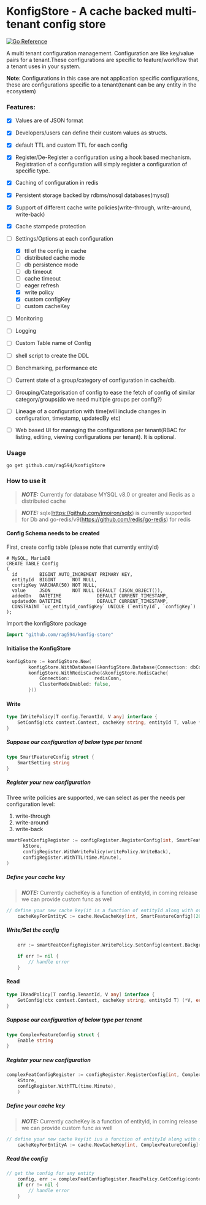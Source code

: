 # KonfigStore - A cache backed multi-tenant config store

[![Go Reference](https://pkg.go.dev/badge/github.com/rag594/konfig-store.svg)](https://pkg.go.dev/github.com/rag594/konfig-store)

A multi tenant configuration management. Configuration are like key/value pairs for a tenant.These configurations are specific to feature/workflow that a tenant uses in your system.

**Note**: Configurations in this case are not application specific configurations, these are configurations specific to a tenant(tenant can be any entity in the ecosystem)

### Features:
- [x] Values are of JSON format
- [x] Developers/users can define their custom values as structs.
- [x] default TTL and custom TTL for each config
- [x] Register/De-Register a configuration using a hook based mechanism. Registration of a configuration will simply register a configuration of specific type. 
- [x] Caching of configuration in redis
- [x] Persistent storage backed by rdbms/nosql databases(mysql)
- [x] Support of different cache write policies(write-through, write-around, write-back)
- [x] Cache stampede protection
- [ ] Settings/Options at each configuration
  - [x] ttl of the config in cache
  - [ ] distributed cache mode
  - [ ] db persistence mode
  - [ ] db timeout
  - [ ] cache timeout
  - [ ] eager refresh
  - [x] write policy
  - [x] custom configKey
  - [ ] custom cacheKey
- [ ] Monitoring
- [ ] Logging
- [ ] Custom Table name of Config
- [ ] shell script to create the DDL
- [ ] Benchmarking, performance etc
- [ ] Current state of a group/category of configuration in cache/db.
- [ ] Grouping/Categorisation of config to ease the fetch of config of similar category/groups(do we need multiple groups per config?)
- [ ] Lineage of a configuration with time(will include changes in configuration, timestamp, updatedBy etc)
- [ ] Web based UI for managing the configurations per tenant(RBAC for listing, editing, viewing configurations per tenant). It is optional.


### Usage

```shell
go get github.com/rag594/konfigStore
```


### How to use it

> **_NOTE:_**  Currently for database MYSQL v8.0 or greater and Redis as a distributed cache

> **_NOTE:_**  sqlx(https://github.com/jmoiron/sqlx) is currently supported for Db and go-redis/v9(https://github.com/redis/go-redis) for redis

#### Config Schema needs to be created

First, create config table (please note that currently entityId)

```mysql
# MySQL, MariaDB
CREATE TABLE Config
(
  id        BIGINT AUTO_INCREMENT PRIMARY KEY,
  entityId  BIGINT      NOT NULL,
  configKey VARCHAR(50) NOT NULL,
  value     JSON        NOT NULL DEFAULT (JSON_OBJECT()),
  addedOn   DATETIME             DEFAULT CURRENT_TIMESTAMP,
  updatedOn DATETIME             DEFAULT CURRENT_TIMESTAMP,
  CONSTRAINT `uc_entityId_configKey` UNIQUE (`entityId`, `configKey`)
);
```

Import the konfigStore package

```go
import "github.com/rag594/konfig-store"
```


#### Initialise the KonfigStore

```go
konfigStore := konfigStore.New(
		konfigStore.WithDatabase(&konfigStore.Database{Connection: dbConn}),
		konfigStore.WithRedisCache(&konfigStore.RedisCache{
			Connection:         redisConn,
			ClusterModeEnabled: false,
		}))
```

#### Write

```go
type IWritePolicy[T config.TenantId, V any] interface {
	SetConfig(ctx context.Context, cacheKey string, entityId T, value *V) error
}
```
##### Suppose our configuration of below type per tenant

```go
type SmartFeatureConfig struct {
    SmartSetting string
}
```

##### Register your new configuration

Three write policies are supported, we can select as per the needs per configuration level:
1. write-through
2. write-around
3. write-back

```go
smartFeatConfigRegister := configRegister.RegisterConfig[int, SmartFeatureConfig](
      kStore,
      configRegister.WithWritePolicy(writePolicy.WriteBack),
      configRegister.WithTTL(time.Minute),
)
```

##### Define your cache key

> **_NOTE:_**  Currently cacheKey is a function of entityId, in coming release we can provide custom func as well

```go
// define your new cache key(it is a function of entityId along with other options)
    cacheKeyForEntityC := cache.NewCacheKey[int, SmartFeatureConfig](20)

```

##### Write/Set the config

```go
    err := smartFeatConfigRegister.WritePolicy.SetConfig(context.Background(), cacheKeyForEntityC.DefaultValue(), 20, val)
    
    if err != nil {
        // handle error
    }
```



#### Read

```go
type IReadPolicy[T config.TenantId, V any] interface {
	GetConfig(ctx context.Context, cacheKey string, entityId T) (*V, error)
}
```

##### Suppose our configuration of below type per tenant

```go
type ComplexFeatureConfig struct {
	Enable string
}
```

##### Register your new configuration

```go
complexFeatConfigRegister := configRegister.RegisterConfig[int, ComplexFeatureConfig](
	kStore, 
	configRegister.WithTTL(time.Minute), 
	)
```

##### Define your cache key

> **_NOTE:_**  Currently cacheKey is a function of entityId, in coming release we can provide custom func as well

```go
// define your new cache key(it ius a function of entityId along with other options)
	cacheKeyForEntityA := cache.NewCacheKey[int, ComplexFeatureConfig](11)

```

##### Read the config

```go
// get the config for any entity
	config, err := complexFeatConfigRegister.ReadPolicy.GetConfig(context.Background(), cacheKeyForEntityA.DefaultValue(), 11)
	if err != nil {
		// handle error
	}
```

